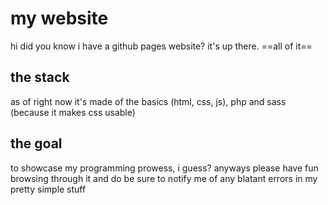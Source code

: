 # my website

hi did you know i have a github pages website? it's up there. ==all of it==

## the stack

as of right now it's made of the basics (html, css, js), php and sass (because it makes css usable)

## the goal

to showcase my programming prowess, i guess? anyways please have fun browsing through it and do be sure to notify me of any blatant errors in my pretty simple stuff
